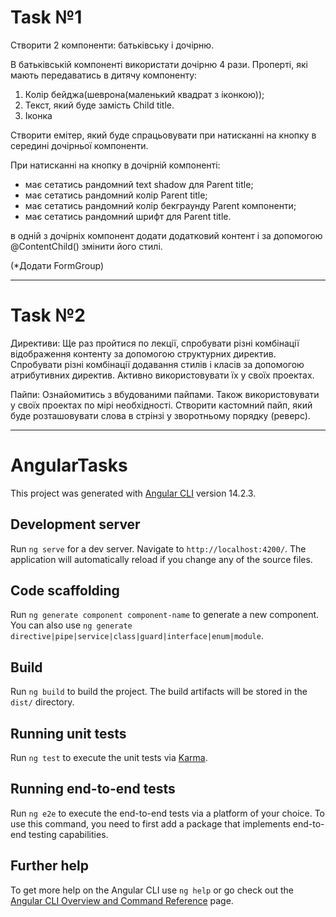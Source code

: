# Task №1

Створити 2 компоненти: батьківську і дочірню.

В батьківській компоненті використати дочірню 4 рази.
Проперті, які мають передаватись в дитячу компоненту:
1) Колір бейджа(шеврона(маленький квадрат з іконкою));
2) Текст, який буде замість Child title.
3) Іконка

Створити емітер, який буде спрацьовувати при натисканні на кнопку в середині дочірньої компоненти.

При натисканні на кнопку в дочірній компоненті:
- має сетатись рандомний text shadow для Parent title;
- має сетатись рандомний колір Parent title;
- має сетатись рандомний колір бекграунду Parent компоненти;
- має сетатись рандомний шрифт для Parent title.

в одній з дочірніх компонент додати додатковий контент і за допомогою @ContentChild()  змінити його стилі.

(*Додати FormGroup)

***

# Task №2

Директиви: Ще раз пройтися по лекції, спробувати різні комбінації відображення контенту за допомогою структурних директив. Спробувати різні комбінації додавання стилів і класів за допомогою атрибутивних директив. Активно використовувати їх у своїх проектах.

Пайпи: Ознайомитись з вбудованими пайпами. Також використовувати у своїх проектах по мірі необхідності.
Створити кастомний пайп, який буде розташовувати слова в стрінзі у зворотньому порядку (реверс).

***

# AngularTasks

This project was generated with [Angular CLI](https://github.com/angular/angular-cli) version 14.2.3.

## Development server

Run `ng serve` for a dev server. Navigate to `http://localhost:4200/`. The application will automatically reload if you change any of the source files.

## Code scaffolding

Run `ng generate component component-name` to generate a new component. You can also use `ng generate directive|pipe|service|class|guard|interface|enum|module`.

## Build

Run `ng build` to build the project. The build artifacts will be stored in the `dist/` directory.

## Running unit tests

Run `ng test` to execute the unit tests via [Karma](https://karma-runner.github.io).

## Running end-to-end tests

Run `ng e2e` to execute the end-to-end tests via a platform of your choice. To use this command, you need to first add a package that implements end-to-end testing capabilities.

## Further help

To get more help on the Angular CLI use `ng help` or go check out the [Angular CLI Overview and Command Reference](https://angular.io/cli) page.
